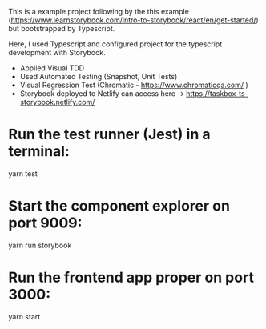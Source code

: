 This is a example project following by the this example (https://www.learnstorybook.com/intro-to-storybook/react/en/get-started/) but bootstrapped by Typescript.

Here, I used Typescript and configured project for the typescript development with Storybook.

- Applied Visual TDD
- Used Automated Testing (Snapshot, Unit Tests)
- Visual Regression Test (Chromatic - https://www.chromaticqa.com/ )
- Storybook deployed to Netlify can access here -> https://taskbox-ts-storybook.netlify.com/

# Run the test runner (Jest) in a terminal:

yarn test

# Start the component explorer on port 9009:

yarn run storybook

# Run the frontend app proper on port 3000:

yarn start
